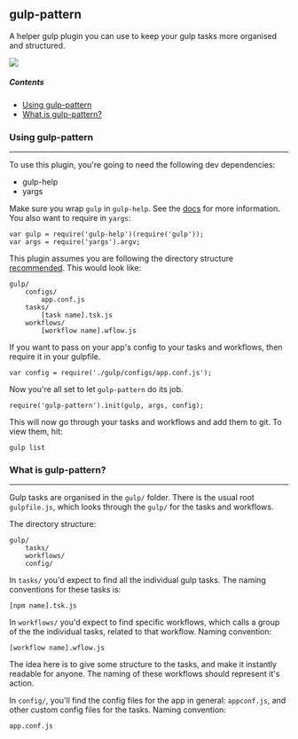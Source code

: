 ## gulp-pattern

A helper gulp plugin you can use to keep your gulp tasks more organised and structured.

![](https://codeship.com/projects/110273f0-5d97-0133-33ac-3a8f5e5e1065/status?branch=master)

##### Contents

- [Using gulp-pattern](#using-gulp-pattern)
- [What is gulp-pattern?](#what-is-gulp-pattern)

### Using gulp-pattern
----
To use this plugin, you're going to need the following dev dependencies:

- gulp-help
- yargs

Make sure you wrap `gulp` in `gulp-help`. See the [docs](https://github.com/chmontgomery/gulp-help) for more information. You also want to require in `yargs`:

    var gulp = require('gulp-help')(require('gulp'));
    var args = require('yargs').argv;

This plugin assumes you are following the directory structure [recommended](#what-is-gulp-pattern). This would look like:

    gulp/
        configs/
            app.conf.js
        tasks/
            [task name].tsk.js
        workflows/
            [workflow name].wflow.js


If you want to pass on your app's config to your tasks and workflows, then require it in your gulpfile.

    var config = require('./gulp/configs/app.conf.js');

Now you're all set to let `gulp-pattern` do its job.

    require('gulp-pattern').init(gulp, args, config);

This will now go through your tasks and workflows and add them to git. To view them, hit:

    gulp list

### What is gulp-pattern?
----

Gulp tasks are organised in the `gulp/` folder. There is the usual root `gulpfile.js`, which looks through the `gulp/` for the tasks and workflows.

The directory structure:

    gulp/
        tasks/
        workflows/
        config/

In `tasks/` you'd expect to find all the individual gulp tasks. The naming conventions for these tasks is:

    [npm name].tsk.js

In `workflows/` you'd expect to find specific workflows, which calls a group of the the individual tasks, related to that workflow. Naming convention:

    [workflow name].wflow.js

The idea here is to give some structure to the tasks, and make it instantly readable for anyone. The naming of these workflows should represent it's action.

In `config/`, you'll find the config files for the app in general: `appconf.js`, and other custom config files for the tasks. Naming convention:

    app.conf.js
